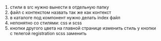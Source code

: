 1) стили в src нужно вынести в отдельную папку
2) файл с контекстом назвать так же как контекст
3) в каталоге под компонент нужно делать index файл
4) непонятно со стилями: css и scss
5) кнопки другого цвета
на главной странице изменить стиль у кнопки с телегой
registration scss заменить
